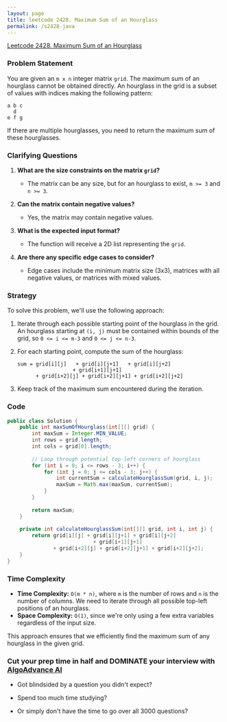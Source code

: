 ```yaml
---
layout: page
title: leetcode 2428. Maximum Sum of an Hourglass
permalink: /s2428-java
---
```

[Leetcode 2428. Maximum Sum of an Hourglass](https://algoadvance.github.io/algoadvance/l2428)
### Problem Statement

You are given an `m x n` integer matrix `grid`. The maximum sum of an hourglass cannot be obtained directly. An hourglass in the grid is a subset of values with indices making the following pattern:

```
a b c
  d
e f g
```

If there are multiple hourglasses, you need to return the maximum sum of these hourglasses.

### Clarifying Questions
1. **What are the size constraints on the matrix `grid`?**
   - The matrix can be any size, but for an hourglass to exist, `m >= 3` and `n >= 3`.

2. **Can the matrix contain negative values?**
   - Yes, the matrix may contain negative values.

3. **What is the expected input format?**
   - The function will receive a 2D list representing the `grid`.

4. **Are there any specific edge cases to consider?**
   - Edge cases include the minimum matrix size (3x3), matrices with all negative values, or matrices with mixed values.

### Strategy
To solve this problem, we'll use the following approach:

1. Iterate through each possible starting point of the hourglass in the grid. 
   An hourglass starting at `(i, j)` must be contained within bounds of the grid, so `0 <= i <= m-3` and `0 <= j <= n-3`.
   
2. For each starting point, compute the sum of the hourglass:
   ```
   sum = grid[i][j]   + grid[i][j+1]   + grid[i][j+2]
                     + grid[i+1][j+1]
         + grid[i+2][j] + grid[i+2][j+1] + grid[i+2][j+2]
   ```
3. Keep track of the maximum sum encountered during the iteration.

### Code

```java
public class Solution {
    public int maxSumOfHourglass(int[][] grid) {
        int maxSum = Integer.MIN_VALUE;
        int rows = grid.length;
        int cols = grid[0].length;
        
        // Loop through potential top-left corners of hourglass
        for (int i = 0; i <= rows - 3; i++) {
            for (int j = 0; j <= cols - 3; j++) {
                int currentSum = calculateHourglassSum(grid, i, j);
                maxSum = Math.max(maxSum, currentSum);
            }
        }
        
        return maxSum;
    }
    
    private int calculateHourglassSum(int[][] grid, int i, int j) {
        return grid[i][j] + grid[i][j+1] + grid[i][j+2]
                            + grid[i+1][j+1]
               + grid[i+2][j] + grid[i+2][j+1] + grid[i+2][j+2];
    }
}
```

### Time Complexity
- **Time Complexity:** `O(m * n)`, where `m` is the number of rows and `n` is the number of columns. We need to iterate through all possible top-left positions of an hourglass.
- **Space Complexity:** `O(1)`, since we're only using a few extra variables regardless of the input size.

This approach ensures that we efficiently find the maximum sum of any hourglass in the given grid.


### Cut your prep time in half and DOMINATE your interview with [AlgoAdvance AI](https://algoAdvance.com)

- Got blindsided by a question you didn't expect?

- Spend too much time studying?

- Or simply don't have the time to go over all 3000 questions?

